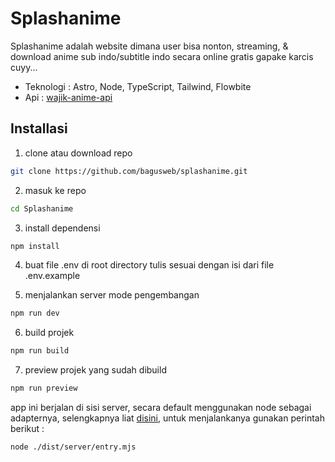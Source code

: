 # Splashanime

Splashanime adalah website dimana user bisa nonton, streaming, & download anime sub indo/subtitle indo secara online gratis gapake karcis cuyy...

- Teknologi : Astro, Node, TypeScript, Tailwind, Flowbite
- Api : [wajik-anime-api](https://github.com/wajik45/wajik-anime-api/tree/8c61097)

## Installasi

1. clone atau download repo

```sh
git clone https://github.com/bagusweb/splashanime.git
```

2. masuk ke repo

```sh
cd Splashanime
```

3. install dependensi

```sh
npm install
```

4. buat file .env di root directory tulis sesuai dengan isi dari file .env.example

5. menjalankan server mode pengembangan

```sh
npm run dev
```

6. build projek

```sh
npm run build
```

7. preview projek yang sudah dibuild

```sh
npm run preview
```

app ini berjalan di sisi server, secara default menggunakan node sebagai adapternya, selengkapnya liat [disini](https://docs.astro.build/en/guides/on-demand-rendering/#server-adapters), untuk menjalankanya gunakan perintah berikut :

```sh
node ./dist/server/entry.mjs
```
